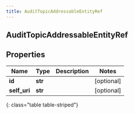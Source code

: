 ```yaml
---
title: AuditTopicAddressableEntityRef
---
```

## AuditTopicAddressableEntityRef

## Properties

|Name | Type | Description | Notes|
|------------ | ------------- | ------------- | -------------|
| **id** | **str** |  | [optional] |
| **self_uri** | **str** |  | [optional] |
{: class="table table-striped"}



